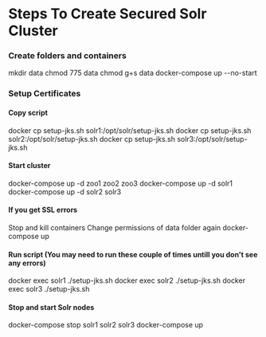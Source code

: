 
# Steps To Create Secured Solr Cluster

### Create folders and containers
mkdir data
chmod 775 data
chmod g+s data
docker-compose up --no-start


### Setup Certificates

#### Copy script
docker cp setup-jks.sh solr1:/opt/solr/setup-jks.sh
docker cp setup-jks.sh solr2:/opt/solr/setup-jks.sh
docker cp setup-jks.sh solr3:/opt/solr/setup-jks.sh

#### Start cluster
docker-compose up -d zoo1 zoo2 zoo3
docker-compose up -d solr1
docker-compose up -d solr2 solr3

#### If you get SSL errors
Stop and kill containers
Change permissions of data folder again
docker-compose up

#### Run script (You may need to run these couple of times untill you don't see any errors)
docker exec solr1 ./setup-jks.sh
docker exec solr2 ./setup-jks.sh
docker exec solr3 ./setup-jks.sh

#### Stop and start Solr nodes
docker-compose stop solr1 solr2 solr3
docker-compose up

